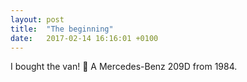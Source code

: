 ```yaml
---
layout: post
title:  "The beginning"
date:   2017-02-14 16:16:01 +0100
---
```

I bought the van! :tada: A Mercedes-Benz 209D from 1984.
